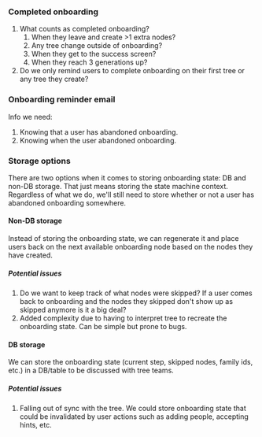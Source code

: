 ### Completed onboarding
1. What counts as completed onboarding?
    1. When they leave and create >1 extra nodes?
    2. Any tree change outside of onboarding?
    3. When they get to the success screen?
    4. When they reach 3 generations up?
2. Do we only remind users to complete onboarding on their first tree or any tree they create?
### Onboarding reminder email
Info we need:
1. Knowing that a user has abandoned onboarding.
2. Knowing when the user abandoned onboarding.
### Storage options
There are two options when it comes to storing onboarding state: DB and non-DB storage. That just means storing the state machine context. Regardless of what we do, we'll still need to store whether or not a user has abandoned onboarding somewhere.
#### Non-DB storage
Instead of storing the onboarding state, we can regenerate it and place users back on the next available onboarding node based on the nodes they have created.
##### Potential issues
1. Do we want to keep track of what nodes were skipped? If a user comes back to onboarding and the nodes they skipped don't show up as skipped anymore is it a big deal?
2. Added complexity due to having to interpret tree to recreate the onboarding state. Can be simple but prone to bugs.
#### DB storage
We can store the onboarding state (current step, skipped nodes, family ids, etc.) in a DB/table to be discussed with tree teams.
##### Potential issues
1. Falling out of sync with the tree. We could store onboarding state that could be invalidated by user actions such as adding people, accepting hints, etc.